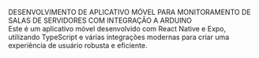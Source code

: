 DESENVOLVIMENTO DE APLICATIVO MÓVEL PARA MONITORAMENTO DE SALAS DE SERVIDORES COM INTEGRAÇÃO A ARDUINO <br>
Este é um aplicativo móvel desenvolvido com React Native e Expo, utilizando TypeScript e várias integrações modernas para criar uma experiência de usuário robusta e eficiente.
